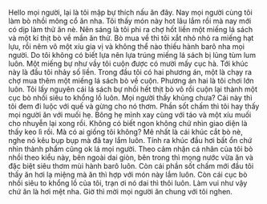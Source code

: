 Hello mọi người, lại là tôi mập bự thích nấu ăn đây. Nay mọi người cùng tôi làm bò nhồi mông cổ ăn nha. Tôi thấy món này hot lâu lắm rồi mà nay mới có dịp làm thử ăn nè. Nên sáng là tôi phi ra chợ hốt liền một miếng lá sách và một kí thịt bò về mần ăn thử. Bò mua về thì tôi xắt nhỏ nhỏ ra miếng hạt lựu, rồi nêm vô một xíu gia vị và không thể nào thiếu hành barô nha mọi người. Do tôi không có biết lựa nên lựa trúng miếng lá sách bị lủng tùm lum luôn. Một miếng bự như vầy tôi cuộn được có mười mấy cục hà. Tới khúc này là đầu tôi nhảy số liền. Trong đầu tôi có hai phương án, một là chạy ra chợ mua thêm một miếng lá sách bò về cuộn. Phương án hai là tôi chơi lớn luôn. Tôi lấy nguyên cái lá sách bự nhồi hết thịt bò vô rồi cuộn lại thành một cục bò nhồi siêu to khổng lồ luôn. Mọi người thấy khủng chưa? Cái này thì tôi đem đi luộc với quế và gừng cho nó thơm. Phần sốt chấm thì tôi hay thấy mọi người ăn với muối hẹ. Bông hẹ mình xay cùng với táo và một xíu muối cho nhuyễn lại xong rồi. Không có biết ngon không chứ nhìn giao diện là thấy keo lì rồi. Mà có ai giống tôi không? Mê nhất là cái khúc cắt bò nè, nghe nó kêu bụp bụp mà đã tay lắm luôn. Tính ra khúc đầu hơi bất ổn chứ nhìn thành phẩm cũng ok lá mọi người. Theo cảm nhận cá nhân của tôi bò nhồi theo kiểu này, bên ngoài dai giòn, bên trong thì mọng nước vừa ăn và đặc biệt siêu thơm mùi hành barô luôn. Còn cái phần sốt chấm mới đầu tôi thấy ăn hơi lạ miệng mà ăn thì hợp với món này lắm luôn. Còn cái cục bò nhồi siêu to khổng lồ của tôi, trạn ơi nó dai thì thôi luôn. Làm vui như vậy chứ ăn là hơi mệt nha. Giờ thì mời mọi người ăn chung với tôi nghen.